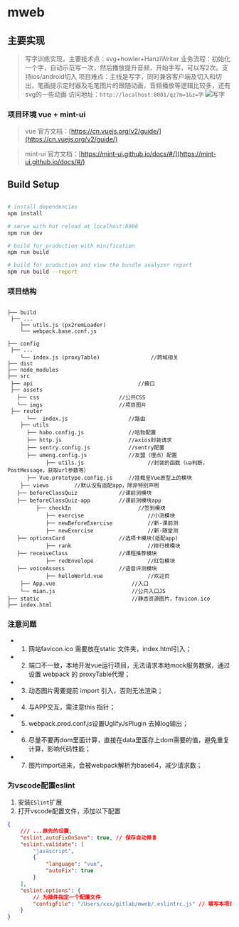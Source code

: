 # mweb

## 主要实现

> 写字训练实现，主要技术点：svg+howler+HanziWriter
> 业务流程：初始化一个字，自动示范写一次，然后播放提升音频，开始手写，可以写2次。支持ios/android切入
> 项目难点：主线是写字，同时兼容客户端及切入和切出，笔画提示定时器及毛笔图片的跟随动画，音频播放等逻辑比较多，还有svg的一些动画
> 访问地址：`http://localhost:8081/qz?m=1&z=字`
![写字](/z1.png)

### 项目环境 vue + mint-ui

> vue 官方文档：[https://cn.vuejs.org/v2/guide/](https://cn.vuejs.org/v2/guide/)

> mint-ui 官方文档：[https://mint-ui.github.io/docs/#/](https://mint-ui.github.io/docs/#/)

## Build Setup

``` bash

# install dependencies
npm install

# serve with hot reload at localhost:8080
npm run dev

# build for production with minification
npm run build

# build for production and view the bundle analyzer report
npm run build --report
```

### 项目结构

```

├── build
 ├── ...
    ├── utils.js (px2remLoader)
    └── webpack.base.conf.js

├── config
 ├── ...
    └── index.js (proxyTable)                //跨域相关
├── dist
├── node_modules
├── src
 ├── api                                 //接口
 ├── assets
   ├── css                         //公共CSS
   └── imgs                        //项目图片
 ├── router
      └──  index.js                   //路由
    ├── utils
      ├── habo.config.js              //哈勃配置
      ├── http.js                     //axios封装请求
      ├── sentry.config.js            //sentry配置
      ├── umeng.config.js             //友盟（埋点）配置
            ├── utils.js                    //封装的函数（ua判断，PostMessage，获取url参数等）
      ├── Vue.prototype.config.js     //挂载至Vue原型上的模块
    ├── views        //默认没有适配app，除非特别声明
   ├── beforeClassQuiz             //课前测模块
   ├── beforeClassQuiz-app         //课前测模块app
         ├── checkIn                     //签到模块
            ├── exercise                    //小测模块
            ├── newBeforeExercise           //新-课前测
            ├── newExercise                 //新-随堂测
   ├── optionsCard                 //选项卡模块(适配app)
            ├── rank                        //排行榜模块
   ├── receiveClass                //课程推荐模块
            ├── redEnvelope                 //红包模块
   ├── voiceAssess                 //语音评测模块
            ├── helloWorld.vue              //欢迎页
    ├── App.vue                        //入口
    └── mian.js                        //公共入口JS
├── static                             //静态资源图片，favicon.ico
├── index.html

```

### 注意问题

- 1. 网站favicon.ico 需要放在static 文件夹，index.html引入；
- 2. 端口不一致，本地开发vue运行项目，无法请求本地mock服务数据，通过设置 webpack 的 proxyTable代理；
- 3. 动态图片需要提前 import 引入，否则无法渲染；
- 4. 与APP交互，需注意this 指针；
- 5. webpack.prod.conf.js设置UglifyJsPlugin 去掉log输出；
- 6. 尽量不要再dom里面计算，直接在data里面存上dom需要的值，避免重复计算，影响代码性能；
- 7. 图片import进来，会被webpack解析为base64，减少请求数；

### 为vscode配置eslint

1. 安装`ESlint`扩展
2. 打开vscode配置文件，添加以下配置

```json
{
    /// ...原先的设置,
    "eslint.autoFixOnSave": true, // 保存自动修复
    "eslint.validate": [
        "javascript",
        {
            "language": "vue",
            "autoFix": true
        }
    ],
    "eslint.options": {
        // 为插件指定一个配置文件
        "configFile": "/Users/xxx/gitlab/mweb/.eslintrc.js" // 填写本项目根目录下的.eslintrc.js文件的路径
    }
}
```
